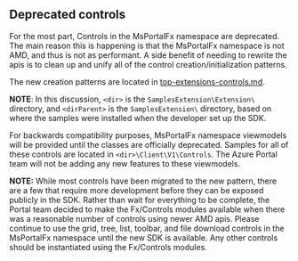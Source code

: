 
<a name="deprecated-controls"></a>
## Deprecated controls

For the most part, Controls in the MsPortalFx namespace are deprecated.  The main reason this is happening is that the MsPortalFx namespace is not AMD, and thus is not as performant.  A side benefit of needing to rewrite the apis is to clean up and unify all of the control creation/initialization patterns.

The new creation patterns are located in [top-extensions-controls.md](top-extensions-controls.md).

**NOTE**: In this discussion, `<dir>` is the `SamplesExtension\Extension\` directory, and  `<dirParent>`  is the `SamplesExtension\` directory, based on where the samples were installed when the developer set up the SDK. 

For backwards compatibility purposes, MsPortalFx namespace viewmodels will be provided until the classes are officially deprecated.  Samples for all of these controls are located in  `<dir>\Client\V1\Controls`.  The Azure Portal team will not be adding any new features to these viewmodels.

**NOTE:** While most controls have been migrated to the new pattern, there are a few that require more development before they can be exposed publicly in the SDK.  Rather than wait for everything to be complete, the Portal team decided to make the Fx/Controls modules available when there was  a reasonable number of controls using newer AMD apis.  Please continue to use the grid, tree, list, toolbar, and file download controls in the MsPortalFx namespace until the new SDK is available.  Any other controls should be instantiated using the Fx/Controls modules.
